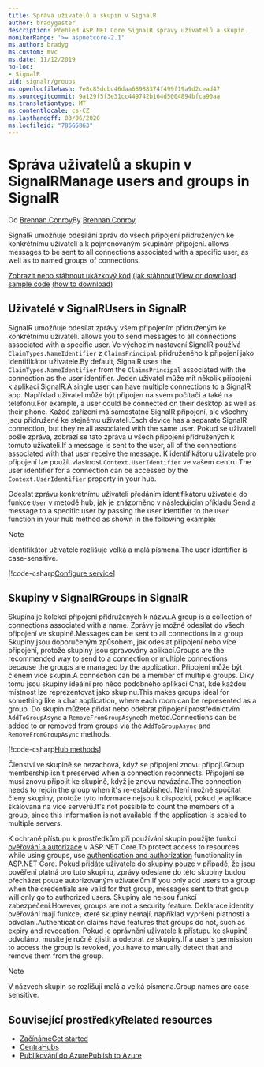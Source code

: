 ```yaml
---
title: Správa uživatelů a skupin v SignalR
author: bradygaster
description: Přehled ASP.NET Core SignalR správy uživatelů a skupin.
monikerRange: '>= aspnetcore-2.1'
ms.author: bradyg
ms.custom: mvc
ms.date: 11/12/2019
no-loc:
- SignalR
uid: signalr/groups
ms.openlocfilehash: 7e8c85dcbc46daa68988374f499f19a9d2cead47
ms.sourcegitcommit: 9a129f5f3e31cc449742b164d5004894bfca90aa
ms.translationtype: MT
ms.contentlocale: cs-CZ
ms.lasthandoff: 03/06/2020
ms.locfileid: "78665863"
---
```

# <a name="manage-users-and-groups-in-opno-locsignalr"></a><span data-ttu-id="79070-103">Správa uživatelů a skupin v SignalR</span><span class="sxs-lookup"><span data-stu-id="79070-103">Manage users and groups in SignalR</span></span>

<span data-ttu-id="79070-104">Od [Brennan Conroy](https://github.com/BrennanConroy)</span><span class="sxs-lookup"><span data-stu-id="79070-104">By [Brennan Conroy](https://github.com/BrennanConroy)</span></span>

SignalR<span data-ttu-id="79070-105"> umožňuje odesílání zpráv do všech připojení přidružených ke konkrétnímu uživateli a k pojmenovaným skupinám připojení.</span><span class="sxs-lookup"><span data-stu-id="79070-105"> allows messages to be sent to all connections associated with a specific user, as well as to named groups of connections.</span></span>

<span data-ttu-id="79070-106">[Zobrazit nebo stáhnout ukázkový kód](https://github.com/dotnet/AspNetCore.Docs/tree/master/aspnetcore/signalr/groups/sample/) [(jak stáhnout)](xref:index#how-to-download-a-sample)</span><span class="sxs-lookup"><span data-stu-id="79070-106">[View or download sample code](https://github.com/dotnet/AspNetCore.Docs/tree/master/aspnetcore/signalr/groups/sample/) [(how to download)](xref:index#how-to-download-a-sample)</span></span>

## <a name="users-in-opno-locsignalr"></a><span data-ttu-id="79070-107">Uživatelé v SignalR</span><span class="sxs-lookup"><span data-stu-id="79070-107">Users in SignalR</span></span>

SignalR<span data-ttu-id="79070-108"> umožňuje odesílat zprávy všem připojením přidruženým ke konkrétnímu uživateli.</span><span class="sxs-lookup"><span data-stu-id="79070-108"> allows you to send messages to all connections associated with a specific user.</span></span> <span data-ttu-id="79070-109">Ve výchozím nastavení SignalR používá `ClaimTypes.NameIdentifier` z `ClaimsPrincipal` přidruženého k připojení jako identifikátor uživatele.</span><span class="sxs-lookup"><span data-stu-id="79070-109">By default, SignalR uses the `ClaimTypes.NameIdentifier` from the `ClaimsPrincipal` associated with the connection as the user identifier.</span></span> <span data-ttu-id="79070-110">Jeden uživatel může mít několik připojení k aplikaci SignalR.</span><span class="sxs-lookup"><span data-stu-id="79070-110">A single user can have multiple connections to a SignalR app.</span></span> <span data-ttu-id="79070-111">Například uživatel může být připojen na svém počítači a také na telefonu.</span><span class="sxs-lookup"><span data-stu-id="79070-111">For example, a user could be connected on their desktop as well as their phone.</span></span> <span data-ttu-id="79070-112">Každé zařízení má samostatné SignalR připojení, ale všechny jsou přidružené ke stejnému uživateli.</span><span class="sxs-lookup"><span data-stu-id="79070-112">Each device has a separate SignalR connection, but they're all associated with the same user.</span></span> <span data-ttu-id="79070-113">Pokud se uživateli pošle zpráva, zobrazí se tato zpráva u všech připojení přidružených k tomuto uživateli.</span><span class="sxs-lookup"><span data-stu-id="79070-113">If a message is sent to the user, all of the connections associated with that user receive the message.</span></span> <span data-ttu-id="79070-114">K identifikátoru uživatele pro připojení lze použít vlastnost `Context.UserIdentifier` ve vašem centru.</span><span class="sxs-lookup"><span data-stu-id="79070-114">The user identifier for a connection can be accessed by the `Context.UserIdentifier` property in your hub.</span></span>

<span data-ttu-id="79070-115">Odeslat zprávu konkrétnímu uživateli předáním identifikátoru uživatele do funkce `User` v metodě hub, jak je znázorněno v následujícím příkladu:</span><span class="sxs-lookup"><span data-stu-id="79070-115">Send a message to a specific user by passing the user identifier to the `User` function in your hub method as shown in the following example:</span></span>

> [!NOTE]
> <span data-ttu-id="79070-116">Identifikátor uživatele rozlišuje velká a malá písmena.</span><span class="sxs-lookup"><span data-stu-id="79070-116">The user identifier is case-sensitive.</span></span>

[!code-csharp[Configure service](groups/sample/hubs/chathub.cs?range=29-32)]

## <a name="groups-in-opno-locsignalr"></a><span data-ttu-id="79070-117">Skupiny v SignalR</span><span class="sxs-lookup"><span data-stu-id="79070-117">Groups in SignalR</span></span>

<span data-ttu-id="79070-118">Skupina je kolekcí připojení přidružených k názvu.</span><span class="sxs-lookup"><span data-stu-id="79070-118">A group is a collection of connections associated with a name.</span></span> <span data-ttu-id="79070-119">Zprávy je možné odesílat do všech připojení ve skupině.</span><span class="sxs-lookup"><span data-stu-id="79070-119">Messages can be sent to all connections in a group.</span></span> <span data-ttu-id="79070-120">Skupiny jsou doporučeným způsobem, jak odeslat připojení nebo více připojení, protože skupiny jsou spravovány aplikací.</span><span class="sxs-lookup"><span data-stu-id="79070-120">Groups are the recommended way to send to a connection or multiple connections because the groups are managed by the application.</span></span> <span data-ttu-id="79070-121">Připojení může být členem více skupin.</span><span class="sxs-lookup"><span data-stu-id="79070-121">A connection can be a member of multiple groups.</span></span> <span data-ttu-id="79070-122">Díky tomu jsou skupiny ideální pro něco podobného aplikaci Chat, kde každou místnost lze reprezentovat jako skupinu.</span><span class="sxs-lookup"><span data-stu-id="79070-122">This makes groups ideal for something like a chat application, where each room can be represented as a group.</span></span> <span data-ttu-id="79070-123">Do skupin můžete přidat nebo odebrat připojení prostřednictvím `AddToGroupAsync` a `RemoveFromGroupAsync`ch metod.</span><span class="sxs-lookup"><span data-stu-id="79070-123">Connections can be added to or removed from groups via the `AddToGroupAsync` and `RemoveFromGroupAsync` methods.</span></span>

[!code-csharp[Hub methods](groups/sample/hubs/chathub.cs?range=15-27)]

<span data-ttu-id="79070-124">Členství ve skupině se nezachová, když se připojení znovu připojí.</span><span class="sxs-lookup"><span data-stu-id="79070-124">Group membership isn't preserved when a connection reconnects.</span></span> <span data-ttu-id="79070-125">Připojení se musí znovu připojit ke skupině, když je znovu navázána.</span><span class="sxs-lookup"><span data-stu-id="79070-125">The connection needs to rejoin the group when it's re-established.</span></span> <span data-ttu-id="79070-126">Není možné spočítat členy skupiny, protože tyto informace nejsou k dispozici, pokud je aplikace škálovaná na více serverů.</span><span class="sxs-lookup"><span data-stu-id="79070-126">It's not possible to count the members of a group, since this information is not available if the application is scaled to multiple servers.</span></span>

<span data-ttu-id="79070-127">K ochraně přístupu k prostředkům při používání skupin použijte funkci [ověřování a autorizace](xref:signalr/authn-and-authz) v ASP.NET Core.</span><span class="sxs-lookup"><span data-stu-id="79070-127">To protect access to resources while using groups, use [authentication and authorization](xref:signalr/authn-and-authz) functionality in ASP.NET Core.</span></span> <span data-ttu-id="79070-128">Pokud přidáte uživatele do skupiny pouze v případě, že jsou pověření platná pro tuto skupinu, zprávy odeslané do této skupiny budou přecházet pouze autorizovaným uživatelům.</span><span class="sxs-lookup"><span data-stu-id="79070-128">If you only add users to a group when the credentials are valid for that group, messages sent to that group will only go to authorized users.</span></span> <span data-ttu-id="79070-129">Skupiny ale nejsou funkcí zabezpečení.</span><span class="sxs-lookup"><span data-stu-id="79070-129">However, groups are not a security feature.</span></span> <span data-ttu-id="79070-130">Deklarace identity ověřování mají funkce, které skupiny nemají, například vypršení platnosti a odvolání.</span><span class="sxs-lookup"><span data-stu-id="79070-130">Authentication claims have features that groups do not, such as expiry and revocation.</span></span> <span data-ttu-id="79070-131">Pokud je oprávnění uživatele k přístupu ke skupině odvoláno, musíte je ručně zjistit a odebrat ze skupiny.</span><span class="sxs-lookup"><span data-stu-id="79070-131">If a user's permission to access the group is revoked, you have to manually detect that and remove them from the group.</span></span>

> [!NOTE]
> <span data-ttu-id="79070-132">V názvech skupin se rozlišují malá a velká písmena.</span><span class="sxs-lookup"><span data-stu-id="79070-132">Group names are case-sensitive.</span></span>

## <a name="related-resources"></a><span data-ttu-id="79070-133">Související prostředky</span><span class="sxs-lookup"><span data-stu-id="79070-133">Related resources</span></span>

* [<span data-ttu-id="79070-134">Začínáme</span><span class="sxs-lookup"><span data-stu-id="79070-134">Get started</span></span>](xref:tutorials/signalr)
* [<span data-ttu-id="79070-135">Centra</span><span class="sxs-lookup"><span data-stu-id="79070-135">Hubs</span></span>](xref:signalr/hubs)
* [<span data-ttu-id="79070-136">Publikování do Azure</span><span class="sxs-lookup"><span data-stu-id="79070-136">Publish to Azure</span></span>](xref:signalr/publish-to-azure-web-app)
